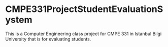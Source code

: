 # CMPE331ProjectStudentEvaluationSystem

This is a Computer Engineering class project for CMPE 331 in Istanbul Bilgi University that is for evaluating students.
